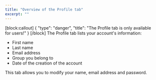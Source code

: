 ```yaml
---
title: "Overview of the Profile tab"
excerpt: ""
---
```

[block:callout]
{
  "type": "danger",
  "title": "The Profile tab is only available for users!"
}
[/block]
The Profile tab lists your account's information:
* First name
* Last name
* Email address
* Group you belong to
* Date of the creation of the account

This tab allows you to modify your name, email address and password.